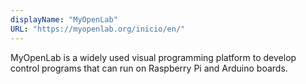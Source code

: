 ```yaml
---
displayName: "MyOpenLab"
URL: "https://myopenlab.org/inicio/en/"
---
```


MyOpenLab is a widely used visual programming platform to develop control programs that can run on Raspberry Pi and Arduino boards.